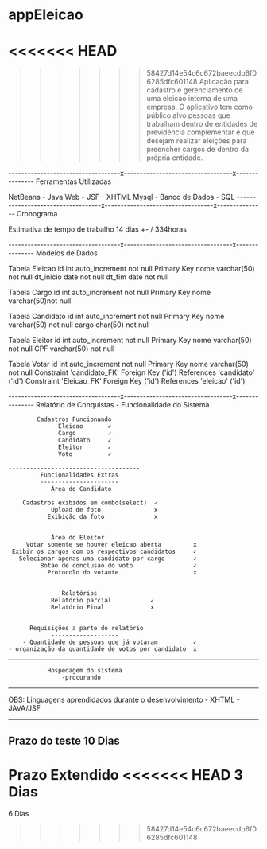 # appEleicao
<<<<<<< HEAD
=======

>>>>>>> 58427d14e54c6c672baeecdb6f06285dfc601148
Aplicação para cadastro e gerenciamento de uma eleicao interna de uma empresa. O aplicativo tem como público alvo pessoas que trabalham dentro de entidades de previdência complementar e que desejam realizar eleições para preencher cargos de dentro da própria entidade.

-----------------------------------x----------------------------------x---------------
Ferramentas Utilizadas

NetBeans - Java Web - JSF - XHTML
Mysql - Banco de Dados - SQL
-----------------------------------x----------------------------------x---------------
Cronograma

Estimativa de tempo de trabalho 14 dias +- / 334horas

-----------------------------------x----------------------------------x---------------
Modelos de Dados

Tabela Eleicao
id int auto_increment not null Primary Key
nome varchar(50) not null
dt_inicio date not null
dt_fim date not null

Tabela Cargo
id int auto_increment not null Primary Key
nome varchar(50)not null

Tabela Candidato
id int auto_increment not null Primary Key
nome varchar(50) not null
cargo char(50) not null

Tabela Eleitor
id int auto_increment not null Primary Key
nome varchar(50) not null
CPF varchar(50) not null

Tabela Votar
id int auto_increment not null Primary Key
nome varchar(50) not null
Constraint 'candidato_FK' Foreign Key ('id') References 'candidato' ('id')
Constraint 'Eleicao_FK' Foreign Key ('id') References 'eleicao' ('id')

-----------------------------------x----------------------------------x---------------
Relatório de Conquistas - Funcionalidade do Sistema

            Cadastros Funcionando     
                  Eleicao       ✓      
                  Cargo         ✓
                  Candidato     ✓       
                  Eleitor       ✓
                  Voto          ✓

    -------------------------------------
             Funcionalidades Extras
             ----------------------
                Área do Candidato
 
        Cadastros exibidos em combo(select)  ✓
                Upload de foto               x
               Exibição da foto              x
       
       
                Área do Eleitor
         Votar somente se houver eleicao aberta         x
     Exibir os cargos com os respectivos candidatos     ✓
       Selecionar apenas uma candidato por cargo        ✓
             Botão de conclusão do voto                 ✓
               Protocolo do votante                     x
               
               
                   Relatórios
                Relatório parcial           ✓
                Relatório Final             x
        
        
          Requisições a parte do relatório
                -------------------
        - Quantidade de pessoas que já votaram          ✓
    - organização da quantidade de votos por candidato  x
                 
---------------------------------------------------------------------------------------
               Hospedagem do sistema
                   -procurando

 --------------------------------------------------------------------------------------
 OBS: Linguagens aprendidados durante o desenvolvimento
      - XHTML
      - JAVA/JSF
      
 --------------------------------------------------------------------------------------
 Prazo do teste
 10 Dias
---------------------------------------------------------------------------------------
Prazo Extendido
<<<<<<< HEAD
3 Dias
=======
6 Dias
>>>>>>> 58427d14e54c6c672baeecdb6f06285dfc601148
